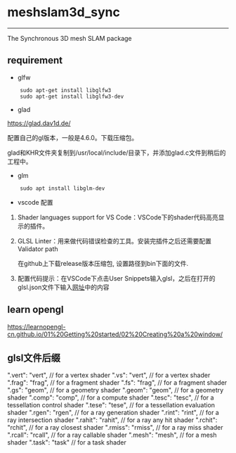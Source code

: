 # meshslam3d_sync

---
The Synchronous 3D mesh SLAM package

## requirement
- glfw
```
    sudo apt-get install libglfw3
    sudo apt-get install libglfw3-dev
```
- glad

https://glad.dav1d.de/

配置自己的gl版本，一般是4.6.0。下载压缩包。

glad和KHR文件夹复制到/usr/local/include/目录下，并添加glad.c文件到稍后的工程中。

- glm
```
    sudo apt install libglm-dev
```

- vscode 配置
1. Shader languages support for VS Code：VSCode下的shader代码高亮显示的插件。
2. GLSL Linter：用来做代码错误检查的工具。安装完插件之后还需要配置Validator path

    在github上下载release版本压缩包, 设置路径到bin下面的文件.
3. 配置代码提示：在VSCode下点击User Snippets输入glsl，之后在打开的glsl.json文件下输入[网址](https://link.zhihu.com/?target=https%3A//github.com/mdyshad0w/glslsnippets)中的内容

## learn opengl
https://learnopengl-cn.github.io/01%20Getting%20started/02%20Creating%20a%20window/

## glsl文件后缀
  ".vert": "vert", // for a vertex shader
  ".vs": "vert", // for a vertex shader
  ".frag": "frag", // for a fragment shader
  ".fs": "frag", // for a fragment shader
  ".gs": "geom", // for a geometry shader
  ".geom": "geom", // for a geometry shader
  ".comp": "comp", // for a compute shader
  ".tesc": "tesc", // for a tessellation control shader
  ".tese": "tese", // for a tessellation evaluation shader
  ".rgen": "rgen", // for a ray generation shader
  ".rint": "rint", // for a ray intersection shader
  ".rahit": "rahit", // for a ray any hit shader
  ".rchit": "rchit", // for a ray closest shader
  ".rmiss": "rmiss", // for a ray miss shader
  ".rcall": "rcall", // for a ray callable shader
  ".mesh": "mesh", // for a mesh shader
  ".task": "task" // for a task shader
